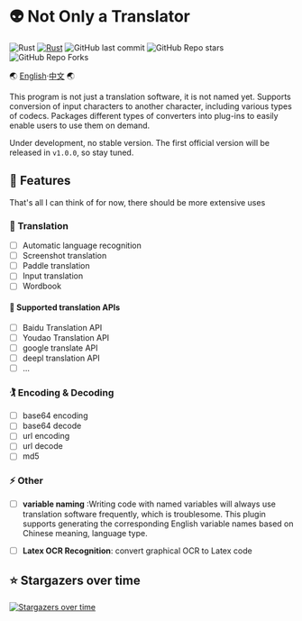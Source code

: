 # 👽 Not Only a Translator


![Rust](https://img.shields.io/badge/rust-%23000000.svg?&logo=rust&logoColor=white)
[![Rust](https://github.com/iBreaker/transformer/actions/workflows/rust.yml/badge.svg)](https://github.com/iBreaker/transformer/actions/workflows/rust.yml)
![GitHub last commit](https://img.shields.io/github/last-commit/iBreaker/transformer)
![GitHub Repo stars](https://img.shields.io/github/stars/iBreaker/transformer)
![GitHub Repo Forks](https://img.shields.io/github/forks/iBreaker/transformer)

🌏 [English](./README.md)·[中文](./REDAME-zh.md) 🌏

This program is not just a translation software, it is not named yet. Supports conversion of input characters to another character, including various types of codecs. Packages different types of converters into plug-ins to easily enable users to use them on demand.

Under development, no stable version. The first official version will be released in `v1.0.0`, so stay tuned.

## 🚀 Features

That's all I can think of for now, there should be more extensive uses

### 🍟 Translation
* [ ] Automatic language recognition
* [ ] Screenshot translation
* [ ] Paddle translation
* [ ] Input translation
* [ ] Wordbook

#### 🙇 Supported translation APIs
* [ ] Baidu Translation API
* [ ] Youdao Translation API
* [ ] google translate API
* [ ] deepl translation API
* [ ] ...

### 🏌 Encoding & Decoding
* [ ] base64 encoding
* [ ] base64 decode
* [ ] url encoding
* [ ] url decode
* [ ] md5

### ⚡️ Other
* [ ] __variable naming__ :Writing code with named variables will always use translation software frequently, which is troublesome. This plugin supports generating the corresponding English variable names based on Chinese meaning, language type.
* [ ] __Latex OCR Recognition__: convert graphical OCR to Latex code


## ⭐ Stargazers over time

[![Stargazers over time](https://starchart.cc/iBreaker/transformer.svg)](https://starchart.cc/iBreaker/transformer)
